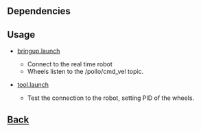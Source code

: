 ## Dependencies
## Usage
- [bringup.launch](./launch/bringup.launch)
  - Connect to the real time robot
  - Wheels listen to the /pollo/cmd_vel topic.

- [tool.launch](./launch/tool.launch)
  - Test the connection to the robot, setting PID of the wheels.

## [Back](../README.md#usage)
